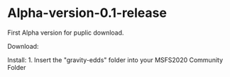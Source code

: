 # Alpha-version-0.1-release
First Alpha version for puplic download. 

Download:

Install: 1. Insert the "gravity-edds" folder into your MSFS2020 Community Folder
